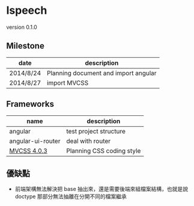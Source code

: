 Ispeech
========

version 0.1.0

## Milestone
date| description|
---|---|
2014/8/24 | Planning document and import angular
2014/8/27 | import MVCSS

## Frameworks
name| description|
---|---|
angular| test project structure
angular-ui-router | deal with router
[MVCSS 4.0.3](http://mvcss.ycnets.com/)| Planning CSS coding style

## 優缺點
* 前端架構無法解決把 base 抽出來，還是需要後端來組檔案結構，也就是說 doctype 那部分無法抽離在分開不同的檔案繼承
